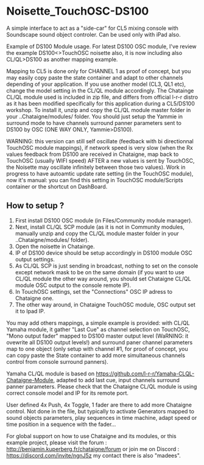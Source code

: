 # Noisette_TouchOSC-DS100
A simple interface to act as a "side-car" for CL5 mixing console with Soundscape sound object controler. Can be used only with iPad also.

Example of DS100 Module usage.
For latest DS100 OSC module, I've review the example DS100<>TouchOSC noisette also, it is now including also CL/QL>DS100 as another mapping example.

Mapping to CL5 is done only for CHANNEL 1 as proof of concept, but you may easily copy paste the state container and adapt to other channels depending of your application.
If you use another model (CL3, QL1 etc), change the model setting in the CL/QL module accordingly.
The Chatainge CL/QL module used is included in zip file, and differs from official l-r-r distro as it has been modified specifically for this application during a CL5/DS100 workshop.
To install it, unzip and copy the CL/QL module master folder in your ..Chataigne/modules/ folder.
You should just setup the Yammie in surround mode to have channels surround panner parameters sent to DS100 by OSC (ONE WAY ONLY, Yammie>DS100).

WARNING: this version can still self oscillate (feedback with bi directionnal TouchOSC module mappings), if network speed is very slow (when the Rx values feedback from DS100 are received in Chataigne, map back to TouchOSC (usually WIFI speed) AFTER a new values is sent by TouchOSC, the Noisette may oscillate infinitely between those two values).
Work in progress to have autoamtic update rate setting (in the TouchOSC module), now it's manual: you can find this setting in TouchOSC module/Scripts container or the shortcut on DashBoard.

## How to setup ?
1. First install DS100 OSC module (in Files/Community module manager).
2. Next, install CL/QL SCP module (as it is not in Community modules, manually unzip and copy the CL/QL module master folder in your ..Chataigne/modules/ folder).
3. Open the noisette in Chatainge.
4. IP of DS100 device should be setup accordingly in DS100 module OSC output settings.
5. As CL/QL SCP is just sending in broadcast, nothing to set on the console except network mask to be on the same domain (if you want to use CL/QL module the other way around, you should set Chataigne CL/QL module OSC output to the console remote IP).
6. In TouchOSC settings, set the "Connections" OSC IP adress to Chataigne one.
7. The other way around, in Chataigne TouchOSC module, OSC output set it to Ipad IP.

You may add others mappings, a simple example is provided: with CL/QL Yamaha module, it gather "Last Cue" as channel selection on TouchOSC, "Mono output fader" mapped to DS100 master output level (WaRNING: it ovewrite all DS100 output levels!) and surround paner channel parameters map to one object (only setup with channel #1, for proof of concept, you can copy paste the State container to add more simultaneous channels control from console surround panners).

Yamaha CL/QL module is based on https://github.com/l-r-r/Yamaha-CLQL-Chataigne-Module, adapted to add last cue, input channels surround panner parameters.
Please check that the Chataigne CL/QL module is using correct console model and IP for its remote port.

User defined 4x Push, 4x Toggle, 1 fader are there to add more Chataigne control. Not done in the file, but typically to activate Generators mapped to sound objects parameters, play sequences in time machine, adapt speed or time position in a sequence with the fader...

For global support on how to use Chataigne and its modules, or this example project, please visit the forum : http://benjamin.kuperberg.fr/chataigne/forum or join me on Discord : https://discord.com/invite/ngnJ5z my contact there is also "madees".
